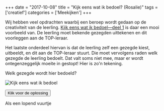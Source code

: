+++
date = "2017-10-08"
title = "Kijk eens wat ik bedoel? (Rosalie)"
tags = ['creatief']
categories = ['Meekijken']
+++

Wij hebben veel opdrachten waarbij een beroep wordt gedaan op de creativiteit van de leerling. [Kijk eens wat ik bedoel—deel 1](https://www.dedigitaletopschool.nl/voorproefjes/155-kijk-eens-wat-ik) is daar een mooi voorbeeld van. De leerling moet bekende gezegden uittekenen en dit voorleggen aan de TOP-leraar.

Het laatste onderdeel hiervan is dat de leerling zelf een gezegde kiest, uitbeeldt, en dit aan de TOP-leraar stuurt. Die moet vervolgens raden welk gezegde de leerling bedoelt. Dat valt soms niet mee, maar er wordt ontegenzeggelijk moeite in gestopt! Hier is zo'n tekening.

Welk gezegde wordt hier bedoeld?

![Kijk eens wat ik bedoel](/img/meekijken/IMG_0734.JPG)

<button class="reveal-solution btn btn-large light-blue">Klik voor de oplossing</button>

<p class="invisible solution">Als een lopend vuurtje</p>
